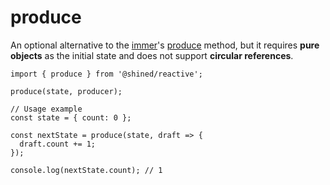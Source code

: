 # produce

An optional alternative to the [immer](https://immerjs.github.io/immer/)'s [produce](https://immerjs.github.io/immer/produce) method, but it requires **pure objects** as the initial state and does not support **circular references**.

```tsx
import { produce } from '@shined/reactive';

produce(state, producer);

// Usage example
const state = { count: 0 };

const nextState = produce(state, draft => {
  draft.count += 1;
});

console.log(nextState.count); // 1
```
